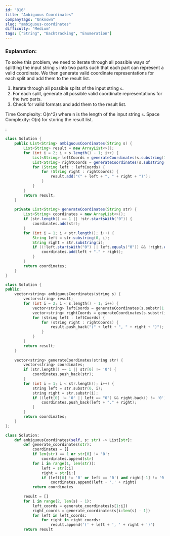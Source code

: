```yaml
---
id: "816"
title: "Ambiguous Coordinates"
companyTags: "Unknown"
slug: "ambiguous-coordinates"
difficulty: "Medium"
tags: ["String", "Backtracking", "Enumeration"]
---
```


### Explanation:
To solve this problem, we need to iterate through all possible ways of splitting the input string `s` into two parts such that each part can represent a valid coordinate. We then generate valid coordinate representations for each split and add them to the result list.

1. Iterate through all possible splits of the input string `s`.
2. For each split, generate all possible valid coordinate representations for the two parts.
3. Check for valid formats and add them to the result list.

Time Complexity: O(n^3) where n is the length of the input string `s`.
Space Complexity: O(n) for storing the result list.

:

```java
class Solution {
    public List<String> ambiguousCoordinates(String s) {
        List<String> result = new ArrayList<>();
        for (int i = 2; i < s.length() - 1; i++) {
            List<String> leftCoords = generateCoordinates(s.substring(1, i));
            List<String> rightCoords = generateCoordinates(s.substring(i, s.length() - 1));
            for (String left : leftCoords) {
                for (String right : rightCoords) {
                    result.add("(" + left + ", " + right + ")");
                }
            }
        }
        return result;
    }
    
    private List<String> generateCoordinates(String str) {
        List<String> coordinates = new ArrayList<>();
        if (str.length() == 1 || !str.startsWith("0")) {
            coordinates.add(str);
        }
        for (int i = 1; i < str.length(); i++) {
            String left = str.substring(0, i);
            String right = str.substring(i);
            if ((!left.startsWith("0") || left.equals("0")) && !right.endsWith("0")) {
                coordinates.add(left + "." + right);
            }
        }
        return coordinates;
    }
}
```

```cpp
class Solution {
public:
    vector<string> ambiguousCoordinates(string s) {
        vector<string> result;
        for (int i = 2; i < s.length() - 1; i++) {
            vector<string> leftCoords = generateCoordinates(s.substr(1, i - 1));
            vector<string> rightCoords = generateCoordinates(s.substr(i, s.length() - i - 1));
            for (string left : leftCoords) {
                for (string right : rightCoords) {
                    result.push_back("(" + left + ", " + right + ")");
                }
            }
        }
        return result;
    }
    
    vector<string> generateCoordinates(string str) {
        vector<string> coordinates;
        if (str.length() == 1 || str[0] != '0') {
            coordinates.push_back(str);
        }
        for (int i = 1; i < str.length(); i++) {
            string left = str.substr(0, i);
            string right = str.substr(i);
            if ((left[0] != '0' || left == "0") && right.back() != '0') {
                coordinates.push_back(left + "." + right);
            }
        }
        return coordinates;
    }
};
```

```python
class Solution:
    def ambiguousCoordinates(self, s: str) -> List[str]:
        def generate_coordinates(str):
            coordinates = []
            if len(str) == 1 or str[0] != '0':
                coordinates.append(str)
            for i in range(1, len(str)):
                left = str[:i]
                right = str[i:]
                if (left[0] != '0' or left == '0') and right[-1] != '0':
                    coordinates.append(left + '.' + right)
            return coordinates
        
        result = []
        for i in range(2, len(s) - 1):
            left_coords = generate_coordinates(s[1:i])
            right_coords = generate_coordinates(s[i:len(s) - 1])
            for left in left_coords:
                for right in right_coords:
                    result.append('(' + left + ', ' + right + ')')
        return result
```